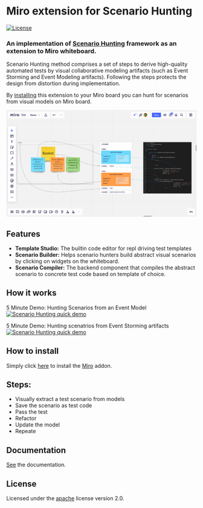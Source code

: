 # Miro extension for Scenario Hunting
[![License](https://img.shields.io/badge/License-Apache%202.0-blue.svg)](https://opensource.org/licenses/Apache-2.0)

### An implementation of [Scenario Hunting](https://www.scenariohunting.com) framework as an extension to Miro whiteboard.

Scenario Hunting method comprises a set of steps to derive high-quality automated tests by visual collaborative modeling artifacts (such as Event Storming and Event Modeling artifacts). 
Following the steps protects the design from distortion during implementation.

By [installing](https://miro.com/oauth/authorize/?response_type=code&client_id=3074457356753256770&redirect_uri=%2Fconfirm-app-install%2F) this extension to your Miro board you can hunt for scenarios from visual models on Miro board.


![Hunting for scenarios from event storming artifacts](header-image.png)

## Features
* **Template Studio:** The builtin code editor for repl driving test templates
* **Scenario Builder:** Helps scenario hunters build abstract visual scenarios by clicking on widgets on the whiteboard.
* **Scenario Compiler:** The backend component that compiles the abstract scenario to concrete test code based on template of choice.



##  How it works

5 Minute Demo: Hunting Scenarios from an Event Model
[![Scenario Hunting quick demo](https://img.youtube.com/vi/mZI3s-hTQVo/0.jpg)](https://www.youtube.com/embed/mZI3s-hTQVo)

5 Minute Demo: Hunting scenatrios from Event Storming artifacts
[![Scenario Hunting quick demo](https://img.youtube.com/vi/Ou_TkeMsfXs/0.jpg)](https://www.youtube.com/embed/Ou_TkeMsfXs)


## How to install
Simply click [here](https://miro.com/oauth/authorize/?response_type=code&client_id=3074457356753256770&redirect_uri=%2Fconfirm-app-install%2F) to install the [Miro](https://miro.com) addon. 

## Steps:
* Visually extract a test scenario from models
* Save the scenario as test code
* Pass the test
* Refactor
* Update the model
* Repeate

## Documentation
[See](https://docs.scenariohunting.com) the documentation.

## License

Licensed under the [apache](LICENSE) license version 2.0. 
